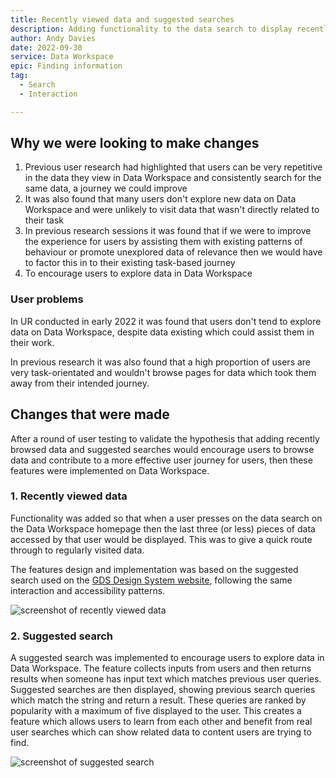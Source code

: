 ```yaml
---
title: Recently viewed data and suggested searches
description: Adding functionality to the data search to display recently visited data and suggested searches based on input.
author: Andy Davies
date: 2022-09-30
service: Data Workspace
epic: Finding information  
tag:
  - Search
  - Interaction

---
```


## Why we were looking to make changes
1. Previous user research had highlighted that users can be very repetitive in the data they view in Data Workspace and consistently search for the same data, a journey we could improve
2. It was also found that many users don't explore new data on Data Workspace and were unlikely to visit data that wasn't directly related to their task
3. In previous research sessions it was found that if we were to improve the experience for users by assisting them with existing patterns of behaviour or promote unexplored data of relevance then we would have to factor this in to their existing task-based journey
4. To encourage users to explore data in Data Workspace

### User problems
In UR conducted in early 2022 it was found that users don't tend to explore data on Data Workspace, despite data existing which could assist them in their work.

In previous research it was also found that a high proportion of users are very task-orientated and wouldn't browse pages for data which took them away from their intended journey.

## Changes that were made

After a round of user testing to validate the hypothesis that adding recently browsed data and suggested searches would encourage users to browse data and contribute to a more effective user journey for users, then these features were implemented on Data Workspace.

### 1. Recently viewed data
Functionality was added so that when a user presses on the data search on the Data Workspace homepage then the last three (or less) pieces of data accessed by that user would be displayed. This was to give a quick route through to regularly visited data.

The features design and implementation was based on the suggested search used on the [GDS Design System website](https://design-system.service.gov.uk/), following the same interaction and accessibility patterns.

![screenshot of recently viewed data](recently-viewed-data.jpg)

### 2. Suggested search
A suggested search was implemented to encourage users to explore data in Data Workspace. The feature collects inputs from users and then returns results when someone has input text which matches previous user queries. Suggested searches are then displayed, showing previous search queries which match the string and return a result. These queries are ranked by popularity with a maximum of five displayed to the user. This creates a feature which allows users to learn from each other and benefit from real user searches which can show related data to content users are trying to find.

![screenshot of suggested search](suggested-searches.jpg)

